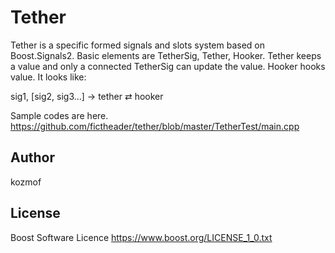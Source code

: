 # Tether
Tether is a specific formed signals and slots system based on Boost.Signals2.
Basic elements are TetherSig, Tether, Hooker. Tether keeps a value and only a connected TetherSig can update the value. Hooker hooks value. 
It looks like:

sig1, [sig2, sig3...] → tether ⇄ hooker

Sample codes are here. https://github.com/fictheader/tether/blob/master/TetherTest/main.cpp

## Author
kozmof
 
## License
Boost Software Licence https://www.boost.org/LICENSE_1_0.txt
